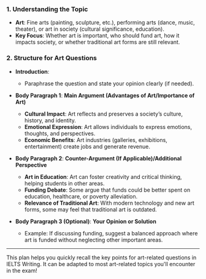 
### **1. Understanding the Topic**

* **Art**: Fine arts (painting, sculpture, etc.), performing arts (dance, music, theater), or art in society (cultural significance, education).
* **Key Focus**: Whether art is important, who should fund art, how it impacts society, or whether traditional art forms are still relevant.

### **2. Structure for Art Questions**

* **Introduction**:

  * Paraphrase the question and state your opinion clearly (if needed).

* **Body Paragraph 1**: **Main Argument (Advantages of Art/Importance of Art)**

  * **Cultural Impact**: Art reflects and preserves a society’s culture, history, and identity.
  * **Emotional Expression**: Art allows individuals to express emotions, thoughts, and perspectives.
  * **Economic Benefits**: Art industries (galleries, exhibitions, entertainment) create jobs and generate revenue.

* **Body Paragraph 2**: **Counter-Argument (If Applicable)/Additional Perspective**

  * **Art in Education**: Art can foster creativity and critical thinking, helping students in other areas.
  * **Funding Debate**: Some argue that funds could be better spent on education, healthcare, or poverty alleviation.
  * **Relevance of Traditional Art**: With modern technology and new art forms, some may feel that traditional art is outdated.

* **Body Paragraph 3 (Optional)**: **Your Opinion or Solution**

  * Example: If discussing funding, suggest a balanced approach where art is funded without neglecting other important areas.


---

This plan helps you quickly recall the key points for art-related questions in IELTS Writing. It can be adapted to most art-related topics you'll encounter in the exam!
